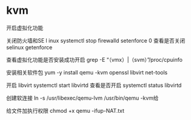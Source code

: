# kvm
开启虚拟化功能

关闭防火墙和SE l inux
              systemctl stop firewalld
              setenforce 0
             查看是否关闭selinux
             getenforce

查看虚拟化功能是否安装成功开启
             grep -E “（vmx）|（svm）”/proc/cpuinfo

安装相关软件包
              yum -y install qemu -kvm openssl libvirt net-tools
              
开启 libvirt
              systemctl start libvirtd
 查看是否开启
              systemctl status libvirtd

创建软连接
             ln -s /usr/libexec/qemu-lvm /usr/bin/qemu -kvm给

给文件加执行权限
            chmod +x qemu -ifup-NAT.txt


